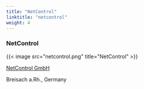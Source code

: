 ```yaml
---
title: "NetControl"
linktitle: "netcontrol"
weight: 4
---
```


### NetControl

{{< image src="netcontrol.png" title="NetControl" >}}

[NetControl GmbH](https://www.netcontrol.de/)

Breisach a.Rh., Germany
